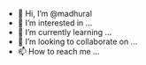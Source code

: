 - 👋 Hi, I’m @madhural
- 👀 I’m interested in ...
- 🌱 I’m currently learning ...
- 💞️ I’m looking to collaborate on ...
- 📫 How to reach me ...

<!---
madhural/madhural is a ✨ special ✨ repository because its `README.md` (this file) appears on your GitHub profile.
You can click the Preview link to take a look at your changes.
--->
